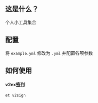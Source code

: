 ##  这是什么？ 

个人小工具集合 

## 配置 

将 `example.yml` 修改为 `.yml` 并配置各项参数

## 如何使用 

#### v2ex签到 

`et v2sign`